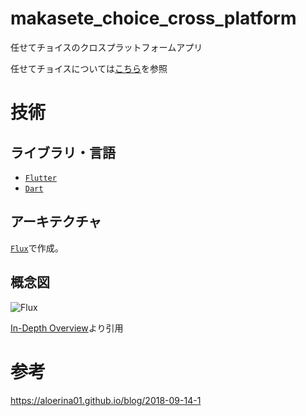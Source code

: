 # makasete_choice_cross_platform

任せてチョイスのクロスプラットフォームアプリ

任せてチョイスについては[こちら](https://github.com/RyuseiNomi/makasete-choice)を参照

# 技術
## ライブラリ・言語

- [`Flutter`](https://flutter.dev/)
- [`Dart`](https://dart.dev/)

## アーキテクチャ

[`Flux`](https://facebook.github.io/flux/)で作成。

## 概念図

![Flux](https://facebook.github.io/flux/img/overview/flux-simple-f8-diagram-with-client-action-1300w.png)

[In-Depth Overview](https://facebook.github.io/flux/docs/in-depth-overview)より引用

# 参考

https://aloerina01.github.io/blog/2018-09-14-1